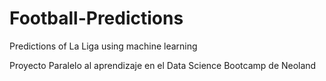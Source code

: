 # Football-Predictions
Predictions of La Liga using machine learning

Proyecto Paralelo al aprendizaje en el Data Science Bootcamp de Neoland
